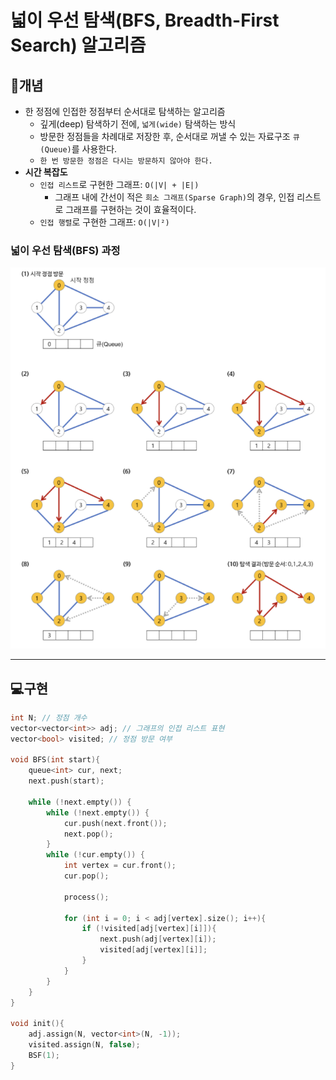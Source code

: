# 넓이 우선 탐색(BFS, Breadth-First Search) 알고리즘

## 📖개념
- 한 정점에 인접한 정점부터 순서대로 탐색하는 알고리즘
	- 깊게(deep) 탐색하기 전에, `넓게(wide)` 탐색하는 방식
	- 방문한 정점들을 차례대로 저장한 후, 순서대로 꺼낼 수 있는 자료구조 `큐(Queue)`를 사용한다.
	- `한 번 방문한 정점은 다시는 방문하지 않아야 한다.`
- <b>시간 복잡도</b>
	- `인접 리스트`로 구현한 그래프: `O(|V| + |E|)`
		- 그래프 내에 간선이 적은 `희소 그래프(Sparse Graph)`의 경우, 인접 리스트로 그래프를 구현하는 것이 효율적이다.
	- `인접 행렬`로 구현한 그래프: `O(|V|²)`
### 넓이 우선 탐색(BFS) 과정
![](imgs/1.PNG)
___
## 💻구현
```c++
int N; // 정점 개수
vector<vector<int>> adj; // 그래프의 인접 리스트 표현
vector<bool> visited; // 정점 방문 여부

void BFS(int start){
	queue<int> cur, next;
	next.push(start);

	while (!next.empty()) {
		while (!next.empty()) {
			cur.push(next.front());
			next.pop();
		}
		while (!cur.empty()) {
			int vertex = cur.front();
			cur.pop();
			
			process();

			for (int i = 0; i < adj[vertex].size(); i++){
				if (!visited[adj[vertex][i]]){
					next.push(adj[vertex][i]);
					visited[adj[vertex][i]];
				}
			}			
		}
	}
}

void init(){
	adj.assign(N, vector<int>(N, -1));
	visited.assign(N, false);
	BSF(1);
}
```